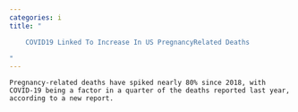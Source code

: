 ```yaml
---
categories: i
title: "

    COVID19 Linked To Increase In US PregnancyRelated Deaths

"
---
```



    Pregnancy-related deaths have spiked nearly 80% since 2018, with COVID-19 being a factor in a quarter of the deaths reported last year, according to a new report.

